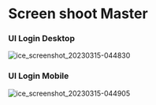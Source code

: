# Screen shoot Master

### UI Login Desktop
![ice_screenshot_20230315-044830](https://user-images.githubusercontent.com/127891037/225133042-5aa5a577-452d-419b-b6a4-e32aff6060ed.png)
### UI Login Mobile
![ice_screenshot_20230315-044905](https://user-images.githubusercontent.com/127891037/225132930-1d8153de-f81e-49f1-b4b8-aa96c5162fc2.png)

